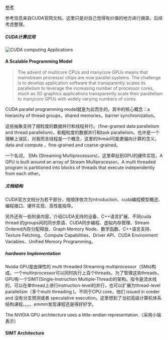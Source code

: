 [参考](https://docs.nvidia.com/cuda/cuda-c-programming-guide/index.html)

参考信息来自CUDA官网文档，这里只是对自己觉得有价值的地方进行摘录。后续考虑整理。

##### CUDA计算应用

![CUDA computing Applications](https://docs.nvidia.com/cuda/cuda-c-programming-guide/graphics/gpu-computing-applications.png)

#### A Scalable Programming Model

> The advent of multicore CPUs and manycore GPUs means that mainstream processor chips are now parallel systems. The challenge is to develop application software that transparently scales its parallelism to leverage the increasing number of processor cores, much as 3D graphics applications transparently scale their parallelism to manycore GPUs with widely varying numbers of cores.

CUDA parallel programming model就是为此而生的。其中的核心概念：a hierarchy of thread groups，shared memories，barrier synchronization。

这些抽象支持了细粒度的数据并行和线程并行。（fine-grained data parallelism and thread parallelism)，和粗粒度的数据并行和task parallelism。也许是一个理解上误区，对我而言线程是一个概念，这里的thread可能更偏向计算的含义。data and compute ，fine-grained and coarse-grained。

一个名词， SMs (Streaming Multiprocessors)，这里牵扯到GPU的硬件实现，A GPU is built around an array of Stream Multiprocessor。A multi threaded program is partitioned into blocks of threads that execute independently from each other。

##### 文档结构

CUDA官方文档分为若干部分，按顺序依次为introduction、cuda编程模型概述、编程接口、硬件实现、高性能指导。

另外还有一些附录内容，介绍CUDA支持的设备、C++语言扩展、不同cuda thread 的groups间的同步原语、CUDA同步编程、虚拟内存管理、Stream Ordered内存分配释放、Graph Memory Node、数学函数、C++语言支持、Texture Fetching、Compute Capabilities、Driver API、CUDA Environment Variables、Unified Memory Programming。



##### hardware Implementation

Nvidia GPU是由弹性的 multi threaded Streaming multiprocessor（SMs)构成。一个multirprocessor可以同时执行上百个threads。为了管理这些threads，GPU有一个SIMT(Single-Instruction Multiple-Thread)的架构。指令是流水线的，可以在单thread上进行instruction-level的并行，也可以扩展为thread-level parallelism（多个multi threading )。不同于CPU core，他们 issued in oreder and 没有分支预测或者 speculative execution。这里想到了当初高级计算机体系结构课程。。。。emmm发现课程还是得好好学。

The NVIDIA GPU architecture uses a little-endian representation.（采用小端表示）

#### SIMT Architecture

























